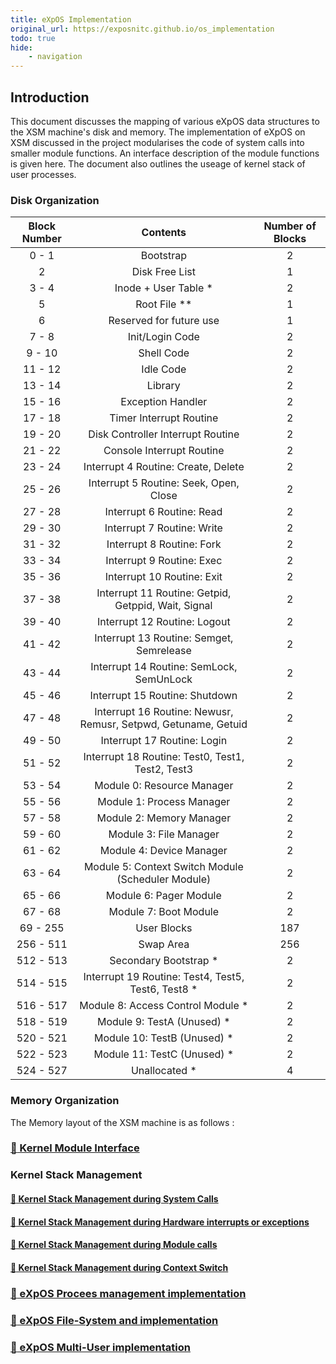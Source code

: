```yaml
---
title: eXpOS Implementation
original_url: https://exposnitc.github.io/os_implementation
todo: true
hide:
    - navigation
---
```


## Introduction
This document discusses the mapping of various eXpOS data structures to the XSM machine's disk and memory. The implementation of eXpOS on XSM discussed in the project modularises the code of system calls into smaller module functions. An interface description of the module functions is given here. The document also outlines the useage of kernel stack of user processes.


### Disk Organization

|Block Number|Contents|Number of Blocks|
|:---: |:---: |:---:|
|0 - 1|Bootstrap|2|
|2|Disk Free List|1|
|3 - 4|Inode + User Table *|2|
|5|Root File **|1|
|6|Reserved for future use|1|
|7 - 8|Init/Login Code|2|
|9 - 10|Shell Code|2|
|11 - 12|Idle Code|2|
|13 - 14|Library|2|
|15 - 16|Exception Handler|2|
|17 - 18|Timer Interrupt Routine|2|
|19 - 20|Disk Controller Interrupt Routine|2|
|21 - 22|Console Interrupt Routine|2|
|23 - 24|Interrupt 4 Routine: Create, Delete|2|
|25 - 26|Interrupt 5 Routine: Seek, Open, Close|2|
|27 - 28|Interrupt 6 Routine: Read|2|
|29 - 30|Interrupt 7 Routine: Write|2|
|31 - 32|Interrupt 8 Routine: Fork|2|
|33 - 34|Interrupt 9 Routine: Exec|2|
|35 - 36|Interrupt 10 Routine: Exit|2|
|37 - 38|Interrupt 11 Routine: Getpid, Getppid, Wait, Signal|2|
|39 - 40|Interrupt 12 Routine: Logout|2|
|41 - 42|Interrupt 13 Routine: Semget, Semrelease|2|
|43 - 44|Interrupt 14 Routine: SemLock, SemUnLock|2|
|45 - 46|Interrupt 15 Routine: Shutdown|2|
|47 - 48|Interrupt 16 Routine: Newusr, Remusr, Setpwd, Getuname, Getuid|2|
|49 - 50|Interrupt 17 Routine: Login|2|
|51 - 52|Interrupt 18 Routine: Test0, Test1, Test2, Test3|2|
|53 - 54|Module 0: Resource Manager|2|
|55 - 56|Module 1: Process Manager|2|
|57 - 58|Module 2: Memory Manager|2|
|59 - 60|Module 3: File Manager|2|
|61 - 62|Module 4: Device Manager|2|
|63 - 64|Module 5: Context Switch Module (Scheduler Module)|2|
|65 - 66|Module 6: Pager Module|2|
|67 - 68|Module 7: Boot Module|2|
|69 - 255|User Blocks|187|
|256 - 511|Swap Area|256|
|512 - 513|Secondary Bootstrap *|2|
|514 - 515|Interrupt 19 Routine: Test4, Test5, Test6, Test8 *|2|
|516 - 517|Module 8: Access Control Module *|2|
|518 - 519|Module 9: TestA (Unused) *|2|
|520 - 521|Module 10: TestB (Unused) *|2|
|522 - 523|Module 11: TestC (Unused) *|2|
|524 - 527|Unallocated *|4|


### Memory Organization
The Memory layout of the XSM machine is as follows :




### [:link: Kernel Module Interface](./modules/index.md)

### Kernel Stack Management
#### [:link: Kernel Stack Management during System Calls](/broken)
#### [:link: Kernel Stack Management during Hardware interrupts or exceptions](/broken)
#### [:link: Kernel Stack Management during Module calls](/broken)
#### [:link: Kernel Stack Management during Context Switch](/broken)

### [:link: eXpOS Procees management implementation](./tutorials/process_management_implementation.md)

### [:link: eXpOS File-System and implementation](./tutorials/filesystem_implementation.md)

### [:link: eXpOS Multi-User implementation](./tutorials/multiuser_implementation.md)